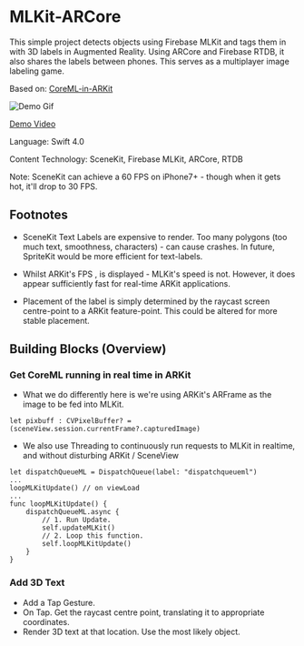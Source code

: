 # MLKit-ARCore
This simple project detects objects using Firebase MLKit and tags them in with 3D labels in Augmented Reality. Using ARCore and Firebase RTDB, it also shares the labels between phones. This serves as a multiplayer image labeling game.

Based on: [CoreML-in-ARKit](https://github.com/hanleyweng/CoreML-in-ARKit)

![Demo Gif](https://media.giphy.com/media/5t2be2a5u85fIDkqWy/200w_d.gif)

[Demo Video](https://photos.app.goo.gl/14uTsJq32qGVo2eKA)

Language: Swift 4.0

Content Technology: SceneKit, Firebase MLKit, ARCore, RTDB 

Note: SceneKit can achieve a 60 FPS on iPhone7+ - though when it gets hot, it'll drop to 30 FPS.

## Footnotes

- SceneKit Text Labels are expensive to render. Too many polygons (too much text, smoothness, characters) - can cause crashes. In future, SpriteKit would be more efficient for text-labels.

- Whilst ARKit's FPS , is displayed - MLKit's speed is not. However, it does appear sufficiently fast for real-time ARKit applications.

- Placement of the label is simply determined by the raycast screen centre-point to a ARKit feature-point. This could be altered for more stable placement.

## Building Blocks (Overview)

### Get CoreML running in real time in ARKit

- What we do differently here is we're using ARKit's ARFrame as the image to be fed into MLKit.

```
let pixbuff : CVPixelBuffer? = (sceneView.session.currentFrame?.capturedImage)
```

- We also use Threading to continuously run requests to MLKit in realtime, and without disturbing ARKit / SceneView

```
let dispatchQueueML = DispatchQueue(label: "dispatchqueueml")
...
loopMLKitUpdate() // on viewLoad
...
func loopMLKitUpdate() {
    dispatchQueueML.async {
        // 1. Run Update.
        self.updateMLKit()
        // 2. Loop this function.
        self.loopMLKitUpdate()
    }
}
```

### Add 3D Text

- Add a Tap Gesture.
- On Tap. Get the raycast centre point, translating it to appropriate coordinates.
- Render 3D text at that location. Use the most likely object.
